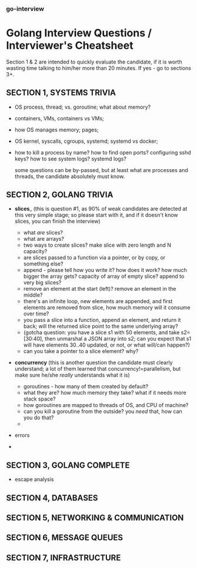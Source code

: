 ### go-interview

# Golang Interview Questions / Interviewer's Cheatsheet 

Section 1 & 2 are intended to quickly evaluate the candidate, if it is worth wasting time talking to him/her more than 20 minutes. If yes - go to sections 3+.

## SECTION 1, SYSTEMS TRIVIA

- OS process, thread; vs. goroutine; what about memory?
- containers, VMs, containers vs VMs;
- how OS manages memory; pages;
- OS kernel, syscalls, cgroups, systemd; systemd vs docker;
- how to kill a process by name? how to find open ports? configuring sshd keys? how to see system logs? systemd logs?

  some questions can be by-passed, but at least what are processes and threads, the candidate absolutely must know.

## SECTION 2, GOLANG TRIVIA

- __slices___ (this is question #1, as 90% of weak candidates are detected at this very simple stage; so please start with it, and if it doesn't know slices, you can finish the interview)
    - what _are_ slices?
    - what are arrays?
    - two ways to create slices? make slice with zero length and N capacity?
    - are slices passed to a function via a pointer, or by copy, or something else?
    - append - please tell how you write it? how does it work? how much bigger the array gets? capacity of array of empty slice? append to very big slices?
    - remove an element at the start (left)? remove an element in the middle?
    - there's an infinite loop, new elements are appended, and first elements are removed from slice, how much memory will it consume over time?
    - you pass a slice into a function, append an element, and return it back; will the returned slice point to the same underlying array?
    - (gotcha question: you have a slice s1 with 50 elements, and take s2=[30:40], then unmarshal a JSON array into s2; can you expect that s1 will have elements 30..40 updated, or not, or what will/can happen?)
    - can you take a pointer to a slice element? why?

- __concurrency__ (this is another question the candidate must clearly understand; a lot of them learned that concurrency!=parallelism, but make sure he/she _really_ understands what it is)
    - goroutines  - how many of them created by default?
    - what they are? how much memory they take? what if it needs more stack space?
    - how goroutines are mapped to threads of OS, and CPU of machine?
    - can you kill a goroutine from the outside? you _need_ that, how can you do that?
    - 
- errors
- 

## SECTION 3, GOLANG COMPLETE

- escape analysis

## SECTION 4, DATABASES

## SECTION 5, NETWORKING & COMMUNICATION

## SECTION 6, MESSAGE QUEUES

## SECTION 7, INFRASTRUCTURE

